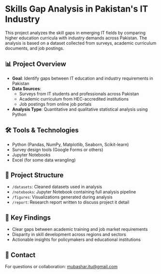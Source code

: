 # Skills Gap Analysis in Pakistan's IT Industry

This project analyzes the skill gaps in emerging IT fields by comparing higher education curricula with industry demands across Pakistan. The analysis is based on a dataset collected from surveys, academic curriculum documents, and job postings.

## 📊 Project Overview

- **Goal**: Identify gaps between IT education and industry requirements in Pakistan
- **Data Sources**:
  - Surveys from IT students and professionals across Pakistan
  - Academic curriculum from HEC-accredited institutions
  - Job postings from online job portals
- **Analysis Type**: Quantitative and qualitative statistical analysis using Python

## 🛠 Tools & Technologies

- Python (Pandas, NumPy, Matplotlib, Seaborn, Scikit-learn)
- Survey design tools (Google Forms or others)
- Jupyter Notebooks
- Excel (for some data wrangling)

## 📂 Project Structure

- `/datasets`: Cleaned datasets used in analysis  
- `/notebooks`: Jupyter Notebook containing full analysis pipeline  
- `/figures`: Visualizations generated during analysis  
- `/report`: Research report written to discuss project it detail  

## 🧠 Key Findings

- Clear gaps between academic training and job market requirements
- Disparity in skill development across regions and sectors
- Actionable insights for policymakers and educational institutions

## 🔗 Contact

For questions or collaboration: mubashar.itu@gmail.com
